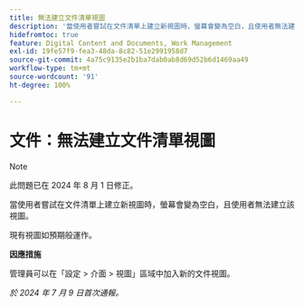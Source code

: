 ```yaml
---
title: 無法建立文件清單視圖
description: '當使用者嘗試在文件清單上建立新視圖時，螢幕會變為空白，且使用者無法建立該視圖。 '
hidefromtoc: true
feature: Digital Content and Documents, Work Management
exl-id: 19fe57f9-fea3-48da-8c82-51e2991958d7
source-git-commit: 4a75c9135e2b1ba7dab0ab8d69d52b6d1469aa49
workflow-type: tm+mt
source-wordcount: '91'
ht-degree: 100%

---
```


# 文件：無法建立文件清單視圖

>[!NOTE]
>
>此問題已在 2024 年 8 月 1 日修正。

當使用者嘗試在文件清單上建立新視圖時，螢幕會變為空白，且使用者無法建立該視圖。

現有視圖如預期般運作。

**因應措施**

管理員可以在「設定 > 介面 > 視圖」區域中加入新的文件視圖。

_於 2024 年 7 月 9 日首次通報。_
